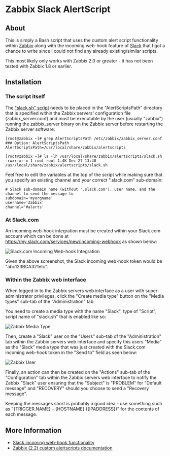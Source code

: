 Zabbix Slack AlertScript
========================


About
-----
This is simply a Bash script that uses the custom alert script functionality within [Zabbix](http://www.zabbix.com/) along with the incoming web-hook feature of [Slack](https://slack.com/) that I got a chance to write since I could not find any already existing/similar scripts.

This most likely only works with Zabbix 2.0 or greater - it has not been tested with Zabbix 1.8 or earlier.


Installation
------------

### The script itself

The ["slack.sh" script](https://github.com/ericoc/zabbix-slack-alertscript/raw/master/slack.sh) needs to be placed in the "AlertScriptsPath" directory that is specified within the Zabbix servers' configuration file (zabbix_server.conf) and must be executable by the user (usually "zabbix") running the zabbix_server binary on the Zabbix server before restarting the Zabbix server software:

	[root@zabbix ~]# grep AlertScriptsPath /etc/zabbix/zabbix_server.conf
	### Option: AlertScriptsPath
	AlertScriptsPath=/usr/local/share/zabbix/alertscripts

	[root@zabbix ~]# ls -lh /usr/local/share/zabbix/alertscripts/slack.sh
	-rwxr-xr-x 1 root root 1.4K Dec 27 13:48 /usr/local/share/zabbix/alertscripts/slack.sh

Feel free to edit the variables at the top of the script while making sure that you specify an existing channel and your correct ".slack.com" sub-domain:

	# Slack sub-domain name (without '.slack.com'), user name, and the channel to send the message to
	subdomain='myorgname'
	username='Zabbix'
	channel='#alerts'


### At Slack.com

An incoming web-hook integration must be created within your Slack.com account which can be done at https://my.slack.com/services/new/incoming-webhook as shown below:

![Slack.com Incoming Web-hook Integration](http://pictures.ericoc.com/github/slack-integration.png "Slack.com Incoming Web-hook Integration")

Given the above screenshot, the Slack incoming web-hook token would be "abc123BCA321etc".


### Within the Zabbix web interface

When logged in to the Zabbix servers web interface as a user with super-administrator privileges, click the "Create media type" button on the "Media types" sub-tab of the "Administration" tab.

You need to create a media type with the name "Slack", type of "Script", script name of "slack.sh" that is enabled like so:

![Zabbix Media Type](http://pictures.ericoc.com/github/zabbix-mediatype.png "Zabbix Media Type")

Then, create a "Slack" user on the "Users" sub-tab of the "Administration" tab within the Zabbix servers web interface and specify this users "Media" as the "Slack" media type that was just created with the Slack.com incoming web-hook token in the "Send to" field as seen below:

![Zabbix User](http://pictures.ericoc.com/github/zabbix-user.png "Zabbix User")

Finally, an action can then be created on the "Actions" sub-tab of the "Configuration" tab within the Zabbix servers web interface to notify the Zabbix "Slack" user ensuring that the "Subject" is "PROBLEM" for "Default message" and "RECOVERY" should you choose to send a "Recovery message".

Keeping the messages short is probably a good idea - use something such as "{TRIGGER.NAME} - {HOSTNAME} ({IPADDRESS})" for the contents of each message.


More Information
----------------
 * [Slack incoming web-hook functionality](https://my.slack.com/services/new/incoming-webhook)
 * [Zabbix (2.2) custom alertscripts documentation](https://www.zabbix.com/documentation/2.2/manual/config/notifications/media/script)
